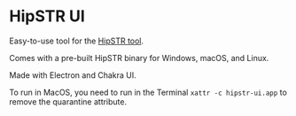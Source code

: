 # HipSTR UI
Easy-to-use tool for the [HipSTR tool](https://github.com/tfwillems/HipSTR).

Comes with a pre-built HipSTR binary for Windows, macOS, and Linux.

Made with Electron and Chakra UI.

To run in MacOS, you need to run in the Terminal `xattr -c hipstr-ui.app` to remove the quarantine attribute.